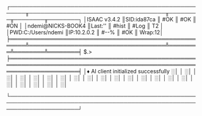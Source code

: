 ┌──────────────────────────────────────────────────────╥────────────────────────────────────╥────────╥────────╥────────┐
│ISAAC v3.4.2                                          ║SID:ida87ca                         ║ #OK    ║ #OK    ║ #ON    │
│ndemi@NICKS-BOOK4                                     ║Last:''                             ║ #hist  ║ #Log   ║ T2     │
│PWD:C:/Users/ndemi                                    ║IP:10.2.0.2                         ║ #--%   ║ #OK    ║ Wrap:12│
╞══════════════════════════════════════════════════════╩════════════════════════════════════╩════════╩════════╩════════╡
$.>
╞══════════════════════════════════════════════════════════════════════════════════════════════════════════════════════╡
│♦ AI client initialized successfully                                                                                 ░│
│                                                                                                                     ░│
│                                                                                                                     ░│
│                                                                                                                     ░│
│                                                                                                                     ░│
│                                                                                                                     ░│
│                                                                                                                     ░│
│                                                                                                                     ░│
│                                                                                                                     ░│
│                                                                                                                     ░│
│                                                                                                                     ░│
│                                                                                                                     ░│
│                                                                                                                     ░│
│                                                                                                                     ░│
│                                                                                                                     ░│
│                                                                                                                     ░│
│                                                                                                                     ░│
│                                                                                                                     ░│
│                                                                                                                     ░│
│                                                                                                                     ░│
│                                                                                                                     ░│

└──────────────────────────────────────────────────────────────────────────────────────────────────────────────────────┘